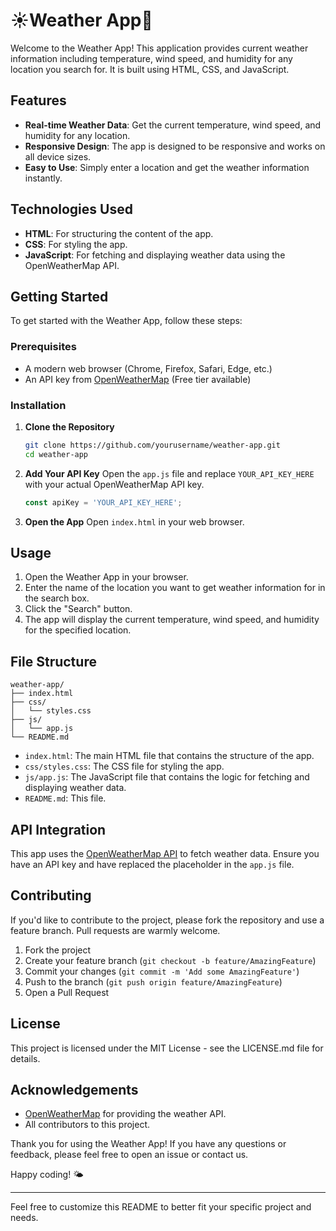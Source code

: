# ☀️Weather App🌟

Welcome to the Weather App! This application provides current weather information including temperature, wind speed, and humidity for any location you search for. It is built using HTML, CSS, and JavaScript.

## Features

- **Real-time Weather Data**: Get the current temperature, wind speed, and humidity for any location.
- **Responsive Design**: The app is designed to be responsive and works on all device sizes.
- **Easy to Use**: Simply enter a location and get the weather information instantly.

## Technologies Used

- **HTML**: For structuring the content of the app.
- **CSS**: For styling the app.
- **JavaScript**: For fetching and displaying weather data using the OpenWeatherMap API.

## Getting Started

To get started with the Weather App, follow these steps:

### Prerequisites

- A modern web browser (Chrome, Firefox, Safari, Edge, etc.)
- An API key from [OpenWeatherMap](https://openweathermap.org/api) (Free tier available)

### Installation

1. **Clone the Repository**
   ```bash
   git clone https://github.com/yourusername/weather-app.git
   cd weather-app
   ```

2. **Add Your API Key**
   Open the `app.js` file and replace `YOUR_API_KEY_HERE` with your actual OpenWeatherMap API key.

   ```javascript
   const apiKey = 'YOUR_API_KEY_HERE';
   ```

3. **Open the App**
   Open `index.html` in your web browser.

## Usage

1. Open the Weather App in your browser.
2. Enter the name of the location you want to get weather information for in the search box.
3. Click the "Search" button.
4. The app will display the current temperature, wind speed, and humidity for the specified location.

## File Structure

```
weather-app/
├── index.html
├── css/
│   └── styles.css
├── js/
│   └── app.js
└── README.md
```

- `index.html`: The main HTML file that contains the structure of the app.
- `css/styles.css`: The CSS file for styling the app.
- `js/app.js`: The JavaScript file that contains the logic for fetching and displaying weather data.
- `README.md`: This file.

## API Integration

This app uses the [OpenWeatherMap API](https://openweathermap.org/api) to fetch weather data. Ensure you have an API key and have replaced the placeholder in the `app.js` file.

## Contributing

If you'd like to contribute to the project, please fork the repository and use a feature branch. Pull requests are warmly welcome.

1. Fork the project
2. Create your feature branch (`git checkout -b feature/AmazingFeature`)
3. Commit your changes (`git commit -m 'Add some AmazingFeature'`)
4. Push to the branch (`git push origin feature/AmazingFeature`)
5. Open a Pull Request

## License

This project is licensed under the MIT License - see the LICENSE.md file for details.

## Acknowledgements

- [OpenWeatherMap](https://openweathermap.org/) for providing the weather API.
- All contributors to this project.

Thank you for using the Weather App! If you have any questions or feedback, please feel free to open an issue or contact us.

Happy coding! 🌤️

---

Feel free to customize this README to better fit your specific project and needs.
